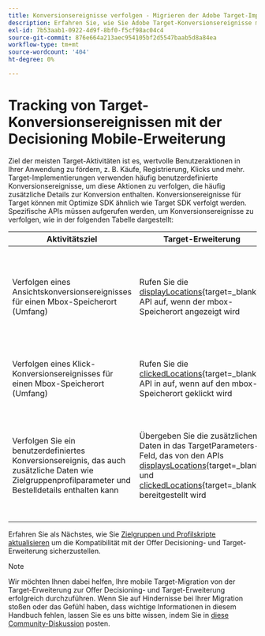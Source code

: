 ```yaml
---
title: Konversionsereignisse verfolgen - Migrieren der Adobe Target-Implementierung in Ihrer Mobile App zur Offer Decisioning- und Target-Erweiterung
description: Erfahren Sie, wie Sie Adobe Target-Konversionsereignisse mit der Offer Decisioning- und Target Mobile-Erweiterung verfolgen.
exl-id: 7b53aab1-0922-4d9f-8bf0-f5cf98ac04c4
source-git-commit: 876e664a213aec954105bf2d5547baab5d8a84ea
workflow-type: tm+mt
source-wordcount: '404'
ht-degree: 0%

---
```


# Tracking von Target-Konversionsereignissen mit der Decisioning Mobile-Erweiterung

Ziel der meisten Target-Aktivitäten ist es, wertvolle Benutzeraktionen in Ihrer Anwendung zu fördern, z. B. Käufe, Registrierung, Klicks und mehr. Target-Implementierungen verwenden häufig benutzerdefinierte Konversionsereignisse, um diese Aktionen zu verfolgen, die häufig zusätzliche Details zur Konversion enthalten. Konversionsereignisse für Target können mit Optimize SDK ähnlich wie Target SDK verfolgt werden. Spezifische APIs müssen aufgerufen werden, um Konversionsereignisse zu verfolgen, wie in der folgenden Tabelle dargestellt:

| Aktivitätsziel | Target-Erweiterung | Offer Decisioning- und Target-Erweiterung |
|---|---|---|
| Verfolgen eines Ansichtskonversionsereignisses für einen Mbox-Speicherort (Umfang) | Rufen Sie die [displayLocations](https://developer.adobe.com/client-sdks/solution/adobe-target/api-reference/#displayedlocations){target=_blank}-API auf, wenn der mbox-Speicherort angezeigt wird | Rufen Sie die [Angezeigt](https://developer.adobe.com/client-sdks/edge/adobe-journey-optimizer-decisioning/#proposition-tracking-using-direct-offer-class-methods){target=_blank}-API auf, wenn das Angebot für den mbox-Speicherort angezeigt wird. Dadurch wird ein Ereignis mit dem Ereignistyp decisioning.propositionDisplay an das Experience Edge-Netzwerk gesendet. **Dies ist wichtig, um Besucher in Ihren Target-Aktivitäten zu erhöhen, und muss bei der Bereitstellung sowohl regulärer als auch standardmäßiger Target-Angebote erfolgen.** |
| Verfolgen eines Klick-Konversionsereignisses für einen Mbox-Speicherort (Umfang) | Rufen Sie die [clickedLocations](https://developer.adobe.com/client-sdks/solution/adobe-target/api-reference/#displayedlocations){target=_blank}-API in auf, wenn auf den mbox-Speicherort geklickt wird | Rufen Sie die [getippt](https://developer.adobe.com/client-sdks/edge/adobe-journey-optimizer-decisioning/#proposition-tracking-using-direct-offer-class-methods){target=_blank}-API auf, wenn auf das Angebot für den mbox-Speicherort geklickt wird. Dadurch wird ein Ereignis mit dem Ereignistyp decisioning.propositionInteract an das Experience Edge-Netzwerk gesendet. |
| Verfolgen Sie ein benutzerdefiniertes Konversionsereignis, das auch zusätzliche Daten wie Zielgruppenprofilparameter und Bestelldetails enthalten kann | Übergeben Sie die zusätzlichen Daten in das TargetParameters-Feld, das von den APIs [displaysLocations](https://developer.adobe.com/client-sdks/solution/adobe-target/api-reference/#displayedlocations){target=_blank} und [clickedLocations](https://developer.adobe.com/client-sdks/solution/adobe-target/api-reference/#displayedlocations){target=_blank} bereitgestellt wird | Verwenden Sie die öffentlichen Methoden [generateDisplayInteractionXdm](https://developer.adobe.com/client-sdks/edge/adobe-journey-optimizer-decisioning/#proposition-tracking-using-edge-extension-api){target=_blank} und [generateTapInteractionXdm](https://developer.adobe.com/client-sdks/edge/adobe-journey-optimizer-decisioning/#proposition-tracking-using-edge-extension-api){target=_blank} im Angebot für den Mbox-Speicherort, um die XDM-formatierten Daten für Ansicht bzw. Klicken zu generieren. Rufen Sie dann die Edge SDK [sendEvent](https://developer.adobe.com/client-sdks/edge/edge-network/api-reference/#sendevent){target=_blank}-API auf, um diese XDM-Tracking-Daten zusammen mit allen zusätzlichen XDM- und Freiformdaten an das Experience Edge-Netzwerk zu senden. |


Erfahren Sie als Nächstes, wie Sie [Zielgruppen und Profilskripte aktualisieren](update-audiences.md) um die Kompatibilität mit der Offer Decisioning- und Target-Erweiterung sicherzustellen.

>[!NOTE]
>
>Wir möchten Ihnen dabei helfen, Ihre mobile Target-Migration von der Target-Erweiterung zur Offer Decisioning- und Target-Erweiterung erfolgreich durchzuführen. Wenn Sie auf Hindernisse bei Ihrer Migration stoßen oder das Gefühl haben, dass wichtige Informationen in diesem Handbuch fehlen, lassen Sie es uns bitte wissen, indem Sie in [diese Community-Diskussion](https://experienceleaguecommunities.adobe.com/t5/adobe-experience-platform-data/tutorial-discussion-migrate-target-from-at-js-to-web-sdk/m-p/575587?profile.language=de#M463) posten.
